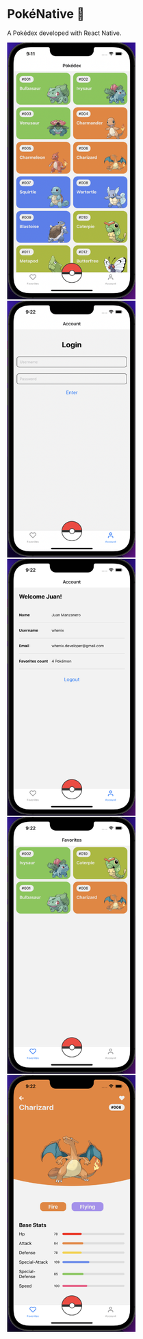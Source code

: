 # PokéNative 📱

A Pokédex developed with React Native.

<div styles='display: flex'>
<img src='readme_images/pokedex-1.png' width='300' height='600' alt='PokéNative image example' />

<img src='readme_images/pokedex-2.png' width='300' height='600' alt='PokéNative image example' />
</div>

<div styles='display: flex'>
<img src='readme_images/pokedex-3.png' width='300' height='600' alt='PokéNative image example' />

<img src='readme_images/pokedex-4.png' width='300' height='600' alt='PokéNative image example' />
</div>

<div styles='display: flex'>
<img src='readme_images/pokedex-5.png' width='300' height='600' alt='PokéNative image example' />
</div>
